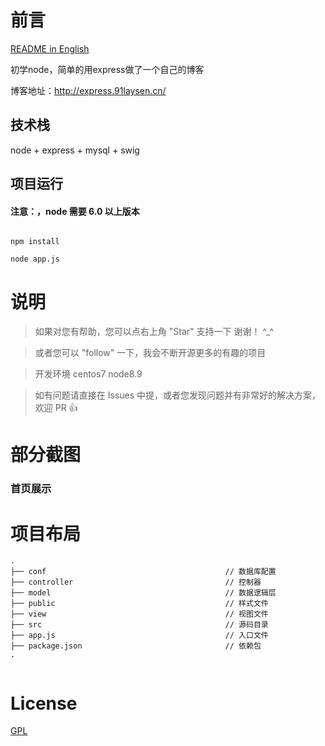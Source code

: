 # 前言

[README in English](README-en.md)

初学node，简单的用express做了一个自己的博客

博客地址：http://express.91laysen.cn/


## 技术栈

node + express + mysql + swig


## 项目运行

#### 注意：，node 需要 6.0 以上版本 

```

npm install

node app.js

```


# 说明

>  如果对您有帮助，您可以点右上角 "Star" 支持一下 谢谢！ ^_^

>  或者您可以 "follow" 一下，我会不断开源更多的有趣的项目

>  开发环境 centos7 node8.9

>  如有问题请直接在 Issues 中提，或者您发现问题并有非常好的解决方案，欢迎 PR 👍



# 部分截图


### 首页展示






# 项目布局

```
.
├── conf                                        // 数据库配置
├── controller                                  // 控制器
├── model                                       // 数据逻辑层
├── public                                      // 样式文件
├── view                                        // 视图文件
├── src                                         // 源码目录
├── app.js                                      // 入口文件
├── package.json                                // 依赖包
.


```


# License

[GPL](https://github.com/bailicangdu/vue2-elm/blob/master/COPYING)
